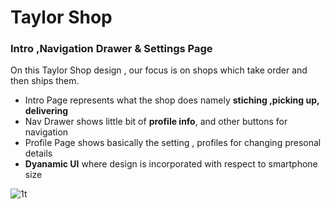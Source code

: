 # Taylor Shop

### Intro ,Navigation Drawer & Settings Page

On this Taylor Shop design , our focus is on shops which take order and then ships them.
- Intro Page represents what the shop does namely **stiching ,picking up, delivering**
- Nav Drawer shows little bit of **profile info**, and other buttons for navigation
- Profile Page shows basically the setting , profiles for changing presonal details
- **Dyanamic UI** where design is incorporated with respect to smartphone size


![1t](https://user-images.githubusercontent.com/57082077/137589755-f0beb186-4a87-4062-871e-cda4276dd050.jpeg)
